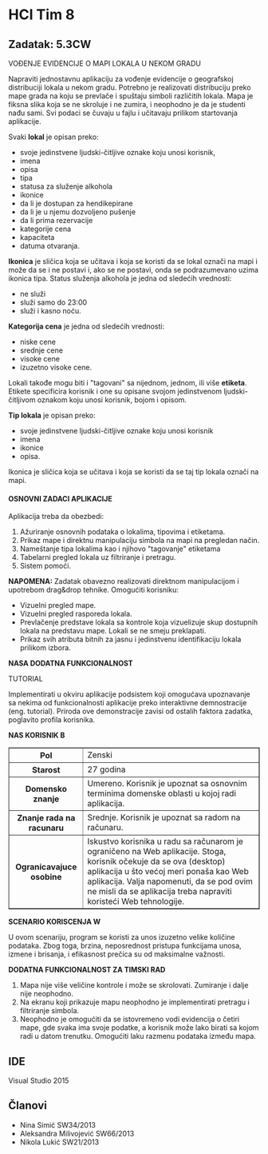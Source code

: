 ﻿# HCI Tim 8
## Zadatak: 5.3CW
VOĐENJE EVIDENCIJE O MAPI LOKALA U NEKOM GRADU

Napraviti jednostavnu aplikaciju za vođenje evidencije o geografskoj distribuciji lokala u
nekom gradu. Potrebno je realizovati distribuciju preko mape grada na koju se prevlače i spuštaju
simboli različitih lokala. Mapa je fiksna slika koja se ne skroluje i ne zumira, i neophodno je da je
studenti nađu sami. Svi podaci se čuvaju u fajlu i učitavaju prilikom startovanja aplikacije.

Svaki **lokal** je opisan preko:
* svoje jedinstvene ljudski-čitljive oznake koju unosi korisnik,
* imena 
* opisa
* tipa
* statusa za služenje alkohola
* ikonice
* da li je dostupan za hendikepirane
* da li je u njemu dozvoljeno pušenje
* da li prima rezervacije
* kategorije cena
* kapaciteta
* datuma otvaranja.

**Ikonica** je sličica koja se učitava i koja se koristi da se lokal označi na mapi i može da se i ne postavi i,
ako se ne postavi, onda se podrazumevano uzima ikonica tipa. 
Status služenja alkohola je jedna od sledećih vrednosti:
* ne služi
* služi samo do 23:00
* služi i kasno noću.

**Kategorija cena** je jedna od sledećih vrednosti: 
- niske cene
- srednje cene
- visoke cene
- izuzetno visoke cene. 
 
Lokali takođe mogu biti i "tagovani" sa nijednom, jednom, ili više **etiketa**. Etikete specificira korisnik i one su opisane
svojom jedinstvenom ljudski-čitljivom oznakom koju unosi korisnik, bojom i opisom.

**Tip lokala** je opisan preko:
- svoje jedinstvene ljudski-čitljive oznake koju unosi korisnik
- imena
- ikonice
- opisa. 

Ikonica je sličica koja se učitava i koja se koristi da se taj tip lokala označi na mapi.

#### OSNOVNI ZADACI APLIKACIJE

Aplikacija treba da obezbedi:

1. Ažuriranje osnovnih podataka o lokalima, tipovima i etiketama.
2. Prikaz mape i direktnu manipulaciju simbola na mapi na pregledan način.
3. Nameštanje tipa lokalima kao i njihovo "tagovanje" etiketama
4. Tabelarni pregled lokala uz filtriranje i pretragu.
5. Sistem pomoći.

**NAPOMENA:** Zadatak obavezno realizovati direktnom manipulacijom i upotrebom drag&drop
tehnike. Omogućiti korisniku:

* Vizuelni pregled mape.
* Vizuelni pregled rasporeda lokala.
* Prevlačenje predstave lokala sa kontrole koja vizuelizuje skup dostupnih lokala na predstavu
mape. Lokali se ne smeju preklapati.
* Prikaz svih atributa bitnih za jasnu i jedinstvenu identifikaciju lokala prilikom izbora.

**NASA DODATNA FUNKCIONALNOST**

TUTORIAL

Implementirati u okviru aplikacije podsistem koji omogućava upoznavanje sa nekima od
funkcionalnosti aplikacije preko interaktivne demnostracije (eng. tutorial). Priroda ove demonstracije
zavisi od ostalih faktora zadatka, poglavito profila korisnika.

**NAS KORISNIK B**

<table border="1">
    <tr>
        <th>Pol</th>
        <td>Zenski</td>
    </tr>
    <tr>
        <th>Starost</th>
        <td>27 godina</td>
    </tr>    
    <tr>
        <th>Domensko znanje</th>
        <td>Umereno. Korisnik je upoznat sa osnovnim terminima domenske oblasti u kojoj
radi aplikacija.</td>
    </tr>
      <tr>
        <th>Znanje rada na racunaru</th>
        <td>Srednje. Korisnik je upoznat sa radom na računaru.</td>
    </tr>
      <tr>
        <th>Ogranicavajuce osobine</th>
        <td>Iskustvo korisnika u radu sa računarom je ograničeno na Web aplikacije. Stoga,
korisnik očekuje da se ova (desktop) aplikacija u što većoj meri ponaša kao Web
aplikacija. Valja napomenuti, da se pod ovim ne misli da se aplikacija treba
napraviti koristeći Web tehnologije.</td>
    </tr>
</table> 

**SCENARIO KORISCENJA W**

U ovom scenariju, program se koristi za unos izuzetno velike količine podataka. Zbog toga,
brzina, neposrednost pristupa funkcijama unosa, izmene i brisanja, i efikasnost prečica su od
maksimalne važnosti.

**DODATNA FUNKCIONALNOST ZA TIMSKI RAD**

1. Mapa nije više veličine kontrole i može se skrolovati. Zumiranje i dalje nije neophodno.
2. Na ekranu koji prikazuje mapu neophodno je implementirati pretragu i filtriranje simbola.
3. Neophodno je omogućiti da se istovremeno vodi evidencija o četiri mape, gde svaka ima
svoje podatke, a korisnik može lako birati sa kojom radi u datom trenutku. Omogućiti laku
razmenu podataka između mapa.

## IDE
Visual Studio 2015

## Članovi

* Nina Simić SW34/2013
* Aleksandra Milivojević SW66/2013
* Nikola Lukić SW21/2013
